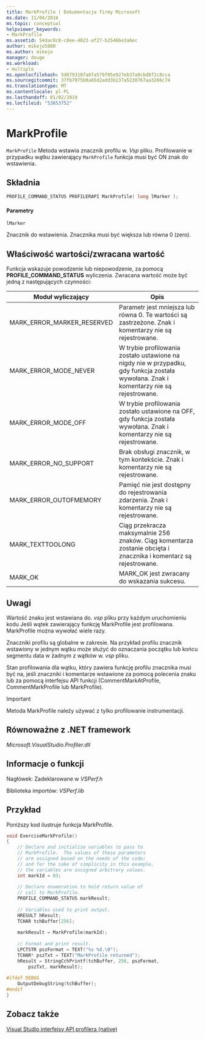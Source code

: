 ```yaml
---
title: MarkProfile | Dokumentacja firmy Microsoft
ms.date: 11/04/2016
ms.topic: conceptual
helpviewer_keywords:
- MarkProfile
ms.assetid: 54dac8c8-c8ee-4023-af27-b25466e3a6ec
author: mikejo5000
ms.author: mikejo
manager: douge
ms.workload:
- multiple
ms.openlocfilehash: 5d079310fa8fa579f05e927eb37a0cbd6f2c8cca
ms.sourcegitcommit: 37fb7075b0a65d2add3b137a5230767aa3266c74
ms.translationtype: MT
ms.contentlocale: pl-PL
ms.lasthandoff: 01/02/2019
ms.locfileid: "53853752"
---
```

# <a name="markprofile"></a>MarkProfile
`MarkProfile` Metoda wstawia znacznik profilu w. *Vsp* pliku. Profilowanie w przypadku wątku zawierający `MarkProfile` funkcja musi być ON znak do wstawienia.  
  
## <a name="syntax"></a>Składnia  
  
```cpp  
PROFILE_COMMAND_STATUS PROFILERAPI MarkProfile( long lMarker );  
```  
  
#### <a name="parameters"></a>Parametry  
 `lMarker`  
  
 Znacznik do wstawienia. Znacznika musi być większa lub równa 0 (zero).  
  
## <a name="property-valuereturn-value"></a>Właściwość wartości/zwracana wartość  
 Funkcja wskazuje powodzenie lub niepowodzenie, za pomocą **PROFILE_COMMAND_STATUS** wyliczenia. Zwracana wartość może być jedną z następujących czynności:  
  
|Moduł wyliczający|Opis|  
|----------------|-----------------|  
|MARK_ERROR_MARKER_RESERVED|Parametr jest mniejsza lub równa 0. Te wartości są zastrzeżone. Znak i komentarzy nie są rejestrowane.|  
|MARK_ERROR_MODE_NEVER|W trybie profilowania zostało ustawione na nigdy nie w przypadku, gdy funkcja została wywołana. Znak i komentarzy nie są rejestrowane.|  
|MARK_ERROR_MODE_OFF|W trybie profilowania zostało ustawione na OFF, gdy funkcja została wywołana. Znak i komentarzy nie są rejestrowane.|  
|MARK_ERROR_NO_SUPPORT|Brak obsługi znacznik, w tym kontekście. Znak i komentarzy nie są rejestrowane.|  
|MARK_ERROR_OUTOFMEMORY|Pamięć nie jest dostępny do rejestrowania zdarzenia. Znak i komentarzy nie są rejestrowane.|  
|MARK_TEXTTOOLONG|Ciąg przekracza maksymalnie 256 znaków. Ciąg komentarza zostanie obcięta i znacznika i komentarz są rejestrowane.|  
|MARK_OK|MARK_OK jest zwracany do wskazania sukcesu.|  
  
## <a name="remarks"></a>Uwagi  
 Wartość znaku jest wstawiana do. *vsp* pliku przy każdym uruchomieniu kodu Jeśli wątek zawierający funkcję MarkProfile jest profilowana. MarkProfile można wywołać wiele razy.  
  
 Znaczniki profilu są globalne w zakresie. Na przykład profilu znacznik wstawiony w jednym wątku może służyć do oznaczania początku lub końcu segmentu data w żadnym z wątków w. *vsp* pliku.  
  
 Stan profilowania dla wątku, który zawiera funkcję profilu znacznika musi być na, jeśli znaczniki i komentarze wstawione za pomocą polecenia znaku lub za pomocą interfejsu API funkcji (CommentMarkAtProfile, CommentMarkProfile lub MarkProfile).  
  
> [!IMPORTANT]
>  Metoda MarkProfile należy używać z tylko profilowanie instrumentacji.  
  
## <a name="net-framework-equivalent"></a>Równoważne z .NET framework  
 *Microsoft.VisualStudio.Profiler.dll*  
  
## <a name="function-information"></a>Informacje o funkcji  
 Nagłówek: Zadeklarowane w *VSPerf.h*  
  
 Biblioteka importów: *VSPerf.lib*  
  
## <a name="example"></a>Przykład  
 Poniższy kod ilustruje funkcja MarkProfile.  
  
```cpp  
void ExerciseMarkProfile()  
{  
    // Declare and initialize variables to pass to   
    // MarkProfile.  The values of these parameters   
    // are assigned based on the needs of the code;  
    // and for the sake of simplicity in this example,   
    // the variables are assigned arbitrary values.  
    int markId = 03;  
  
    // Declare enumeration to hold return value of   
    // call to MarkProfile.  
    PROFILE_COMMAND_STATUS markResult;  
  
    // Variables used to print output.  
    HRESULT hResult;  
    TCHAR tchBuffer[256];  
  
    markResult = MarkProfile(markId);  
  
    // Format and print result.  
    LPCTSTR pszFormat = TEXT("%s %d.\0");  
    TCHAR* pszTxt = TEXT("MarkProfile returned");  
    hResult = StringCchPrintf(tchBuffer, 256, pszFormat,   
        pszTxt, markResult);  
  
#ifdef DEBUG  
    OutputDebugString(tchBuffer);  
#endif  
}  
```  
  
## <a name="see-also"></a>Zobacz także  
 [Visual Studio interfejsy API profilera (native)](../profiling/visual-studio-profiler-api-reference-native.md)
